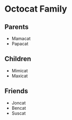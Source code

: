 # Octocat Family

## Parents
* Mamacat
* Papacat

## Children
* Mimicat
* Maxicat

## Friends
* Joncat
* Bencat
* Suscat

